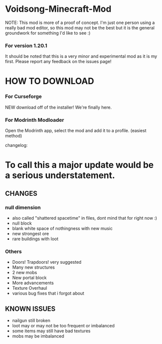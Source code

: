 # Voidsong-Minecraft-Mod

NOTE: This mod is more of a proof of concept. I'm just one person using a really bad mod editor, so this mod may not be the best but it is the general groundwork for something I'd like to see :)

### For version 1.20.1
It should be noted that this is a very minor
and experimental mod as it is my first. Please
report any feedback on the issues page!

# HOW TO DOWNLOAD
### For Curseforge
NEW download off of the installer! We're finally here.
### For Modrinth Modloader
Open the Modrinth app, select the mod and add it to a profile. (easiest method)

changelog:
# To call this a major update would be a serious understatement.
## CHANGES
### null dimension
- also called "shattered spacetime" in files, dont mind that for right now :)
- null block
- blank white space of nothingness with new music
- new strongest ore
- rare buildings with loot
### Others
- Doors! Trapdoors! very suggested
- Many new structures
- 2 new mobs
- New portal block
- More advancements
- Texture Overhaul
- various bug fixes that i forgot about
## KNOWN ISSUES
- nailgun still broken
- loot may or may not be too frequent or imbalanced
- some items may still have bad textures
- mobs may be imbalanced
